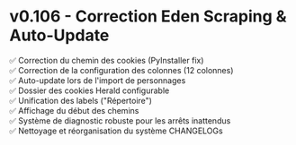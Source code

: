 # v0.106 - Correction Eden Scraping & Auto-Update

✅ Correction du chemin des cookies (PyInstaller fix)  
✅ Correction de la configuration des colonnes (12 colonnes)  
✅ Auto-update lors de l'import de personnages  
✅ Dossier des cookies Herald configurable  
✅ Unification des labels ("Répertoire")  
✅ Affichage du début des chemins  
✅ Système de diagnostic robuste pour les arrêts inattendus  
✅ Nettoyage et réorganisation du système CHANGELOGs  

